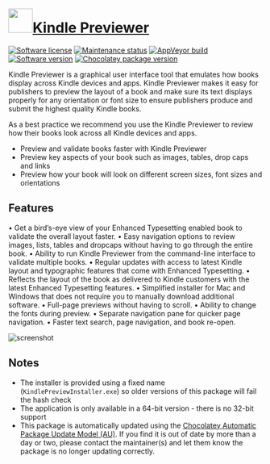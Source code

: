 # [<img src="https://cdn.jsdelivr.net/gh/dgalbraith/chocolatey-packages@53619ae4c9b43750b7f5801f620a5c94155a641d/icons/kindlepreviewer.png" width="48" height="48" />Kindle Previewer](https://chocolatey.org/packages/kindlepreviewer)

[![Software license](https://img.shields.io/badge/license-Proprietary-lightgrey)](https://www.amazon.com/b?node=23972708011)
[![Maintenance status](https://img.shields.io/badge/maintained%3F-yes-green.svg)](https://gitHub.com/dgalbraith/chocolatey-packages/graphs/commit-activity)
[![AppVeyor build](https://img.shields.io/appveyor/ci/dgalbraith/chocolatey-packages)](https://ci.appveyor.com/project/dgalbraith/chocolatey-packages)
[![Software version](https://img.shields.io/badge/source-v3.82.0-blue.svg)](https://www.amazon.com/gp/feature.html?docId=1000765261)
[![Chocolatey package version](https://img.shields.io/chocolatey/v/kindlepreviewer?label=Chocolatey)](https://chocolatey.org/packages/kindlepreviewer)

Kindle Previewer is a graphical user interface tool that emulates how books display across Kindle devices and apps. Kindle Previewer makes it easy for publishers to preview the layout of a book and make sure its text displays properly for any orientation or font size to ensure publishers produce and submit the highest quality Kindle books.

As a best practice we recommend you use the Kindle Previewer to review how their books look across all Kindle devices and apps.

* Preview and validate books faster with Kindle Previewer
* Preview key aspects of your book such as images, tables, drop caps and links
* Preview how your book will look on different screen sizes, font sizes and orientations

## Features

• Get a bird’s-eye view of your Enhanced Typesetting enabled book to validate the overall layout faster.
• Easy navigation options to review images, lists, tables and dropcaps without having to go through the entire book.
• Ability to run Kindle Previewer from the command-line interface to validate multiple books.
• Regular updates with access to latest Kindle layout and typographic features that come with Enhanced Typesetting.
• Reflects the layout of the book as delivered to Kindle customers with the latest Enhanced Typesetting features.
• Simplified installer for Mac and Windows that does not require you to manually download additional software.
• Full-page previews without having to scroll.
• Ability to change the fonts during preview.
• Separate navigation pane for quicker page navigation.
• Faster text search, page navigation, and book re-open.

![screenshot](https://cdn.jsdelivr.net/gh/dgalbraith/chocolatey-packages@66b2c423b4784a1ae6e7da1796f066755885fbae/automatic/kindlepreviewer/screenshot.png)

## Notes

* The installer is provided using a fixed name (```KindlePreviewInstaller.exe```) so older versions of this package will fail the hash check
* The application is only available in a 64-bit version - there is no 32-bit support
* This package is automatically updated using the [Chocolatey Automatic Package Update Model (AU)](https://github.com/majkinetor/au/blob/master/README.md).
  If you find it is out of date by more than a day or two, please contact the maintainer(s) and let them know the package is no longer updating correctly.
